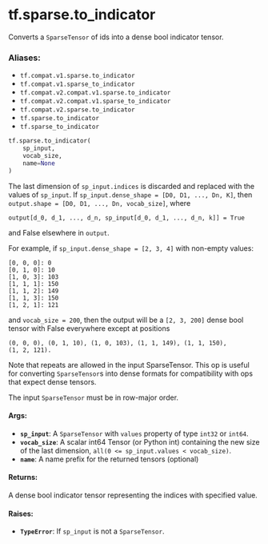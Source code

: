 <div itemscope itemtype="http://developers.google.com/ReferenceObject">
<meta itemprop="name" content="tf.sparse.to_indicator" />
<meta itemprop="path" content="Stable" />
</div>

# tf.sparse.to_indicator

Converts a `SparseTensor` of ids into a dense bool indicator tensor.

### Aliases:

* `tf.compat.v1.sparse.to_indicator`
* `tf.compat.v1.sparse_to_indicator`
* `tf.compat.v2.compat.v1.sparse.to_indicator`
* `tf.compat.v2.compat.v1.sparse_to_indicator`
* `tf.compat.v2.sparse.to_indicator`
* `tf.sparse.to_indicator`
* `tf.sparse_to_indicator`

``` python
tf.sparse.to_indicator(
    sp_input,
    vocab_size,
    name=None
)
```

<!-- Placeholder for "Used in" -->

The last dimension of `sp_input.indices` is discarded and replaced with
the values of `sp_input`.  If `sp_input.dense_shape = [D0, D1, ..., Dn, K]`,
then `output.shape = [D0, D1, ..., Dn, vocab_size]`, where

    output[d_0, d_1, ..., d_n, sp_input[d_0, d_1, ..., d_n, k]] = True

and False elsewhere in `output`.

For example, if `sp_input.dense_shape = [2, 3, 4]` with non-empty values:

    [0, 0, 0]: 0
    [0, 1, 0]: 10
    [1, 0, 3]: 103
    [1, 1, 1]: 150
    [1, 1, 2]: 149
    [1, 1, 3]: 150
    [1, 2, 1]: 121

and `vocab_size = 200`, then the output will be a `[2, 3, 200]` dense bool
tensor with False everywhere except at positions

    (0, 0, 0), (0, 1, 10), (1, 0, 103), (1, 1, 149), (1, 1, 150),
    (1, 2, 121).

Note that repeats are allowed in the input SparseTensor.
This op is useful for converting `SparseTensor`s into dense formats for
compatibility with ops that expect dense tensors.

The input `SparseTensor` must be in row-major order.

#### Args:


* <b>`sp_input`</b>: A `SparseTensor` with `values` property of type `int32` or
  `int64`.
* <b>`vocab_size`</b>: A scalar int64 Tensor (or Python int) containing the new size
  of the last dimension, `all(0 <= sp_input.values < vocab_size)`.
* <b>`name`</b>: A name prefix for the returned tensors (optional)


#### Returns:

A dense bool indicator tensor representing the indices with specified value.



#### Raises:


* <b>`TypeError`</b>: If `sp_input` is not a `SparseTensor`.